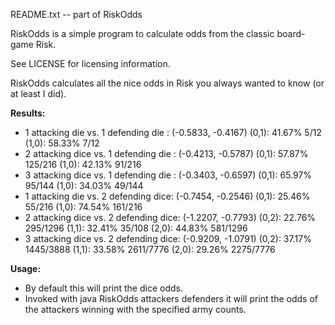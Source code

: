 README.txt -- part of RiskOdds

RiskOdds is a simple program to calculate odds from the classic board-game Risk.

See LICENSE for licensing information.

RiskOdds calculates all the nice odds in Risk you always wanted to know (or at
least I did).

**Results:**
 - 1 attacking die  vs. 1 defending die :   (-0.5833, -0.4167)
     (0,1): 41.67% 5/12
     (1,0): 58.33% 7/12
 - 2 attacking dice vs. 1 defending die :   (-0.4213, -0.5787)
     (0,1): 57.87% 125/216
     (1,0): 42.13% 91/216
 - 3 attacking dice vs. 1 defending die :   (-0.3403, -0.6597)
     (0,1): 65.97% 95/144
     (1,0): 34.03% 49/144
 - 1 attacking die  vs. 2 defending dice:   (-0.7454, -0.2546)
     (0,1): 25.46% 55/216
     (1,0): 74.54% 161/216
 - 2 attacking dice vs. 2 defending dice:   (-1.2207, -0.7793)
     (0,2): 22.76% 295/1296
     (1,1): 32.41% 35/108
     (2,0): 44.83% 581/1296
 - 3 attacking dice vs. 2 defending dice:   (-0.9209, -1.0791)
     (0,2): 37.17% 1445/3888
     (1,1): 33.58% 2611/7776
     (2,0): 29.26% 2275/7776

**Usage:**
- By default this will print the dice odds.
- Invoked with java RiskOdds attackers defenders it will print the odds of
  the attackers winning with the specified army counts.

